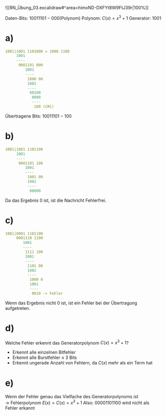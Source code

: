 ![[RN_Übung_03.excalidraw#^area=himxND-DXFYt8W9FtJ39r|100%]]

Daten-Bits: $1001 1101 -000(\text{Polynom})$
Polynom: $C(x)=x^{3}+1$
Generator: $1001$

# a)

```yaml
1001|1001 1101000 = 1000 1100
     1001
	 ----
	  0001101 000
         1001
         ----
          1000 00
          1001
          ----
           00100
            0000
            ----
             100 (CRC)
```

Übertragene Bits: $1001 1101-100$

# b)

```yaml
1001|1001 1101100
     1001
	 ----
	  0001101 100
	     1001
	     ----
	      1001 00
	      1001
		  ----
	       00000
```

Da das Ergebnis 0 ist, ist die Nachricht Fehlerfrei.

# c)

```yaml
1001|0001 1101100
	 0001110 1100
	    1001
	    ----
	     1111 100
	     1001
	     ----
	      1101 00
	      1001
	      ----
	       1000 0
	       1001
	       ----
	        0010 -> Fehler
```

Wenn das Ergebnis nicht 0 ist, ist ein Fehler bei der Übertragung aufgetreten.

# d)

Welche Fehler erkennt das Generatorpolynom $C(x)=x^3+1$?

- Erkennt alle einzelnen Bitfehler
- Erkennt alle Burstfehler ≤ 3 Bits
- Erkennt ungerade Anzahl von Fehlern, da $C(x)$ mehr als ein Term hat

# e)

Wenn der Fehler genau das Vielfache des Generatorpolynoms ist  
$\to$ Fehlerpolynom $E(x) = C(x) = x^3 + 1$
Also: $00001101100$ wird nicht als Fehler erkannt
